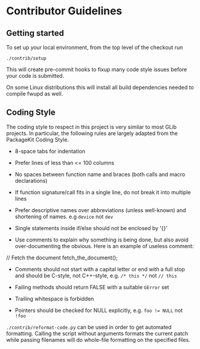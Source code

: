 # Contributor Guidelines

## Getting started

To set up your local environment, from the top level of the checkout run

`./contrib/setup`

This will create pre-commit hooks to fixup many code style issues
before your code is submitted.

On some Linux distributions this will install all build dependencies
needed to compile fwupd as well.

## Coding Style

The coding style to respect in this project is very similar to most
GLib projects. In particular, the following rules are largely adapted
from the PackageKit Coding Style.

- 8-space tabs for indentation

- Prefer lines of less than <= 100 columns

- No spaces between function name and braces (both calls and macro declarations)

- If function signature/call fits in a single line,
do not break it into multiple lines

- Prefer descriptive names over abbreviations (unless well-known)
and shortening of names. e.g `device` not `dev`

- Single statements inside if/else should not be enclosed by '{}'

- Use comments to explain why something is being done, but also avoid
over-documenting the obvious. Here is an example of useless comment:

// Fetch the document fetch_the_document();

- Comments should not start with a capital letter or end with a full stop
and should be C-style, not C++-style, e.g. `/* this */` not `// this`

- Failing methods should return FALSE with a suitable `GError` set

- Trailing whitespace is forbidden

- Pointers should be checked for NULL explicitly, e.g. `foo != NULL` not `!foo`

`./contrib/reformat-code.py` can be used in order to get automated formatting.
Calling the script without arguments formats the current patch while passing
filenames will do whole-file formatting on the specified files.
